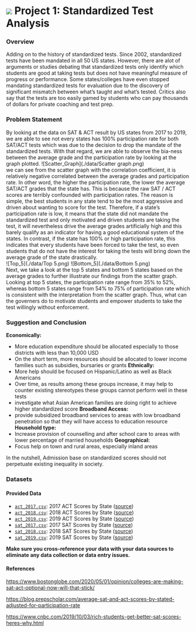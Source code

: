 # ![](https://ga-dash.s3.amazonaws.com/production/assets/logo-9f88ae6c9c3871690e33280fcf557f33.png) Project 1: Standardized Test Analysis

### Overview

Adding on to the history of standardized tests. Since 2002, standardized tests have been mandated in all 50 US states. However, there are alot of arguments or studies debating that standardized tests only identify which students are good at taking tests but does not have meaningful measure of progress or performance. Some states/colleges have even stopped mandating standardized tests for evaluation due to the discovery of significant mismatch between what’s taught and what’s tested. Critics also say that the tests are too easily gamed by students who can pay thousands of dollars for private coaching and test prep.


### Problem Statement

By looking at the data on SAT & ACT result by US states from 2017 to 2019, we are able to see not every states has 100% participation rate for both SAT/ACT tests which was due to the decision to drop the mandate of the standardized tests.
With that regard, we are able to observe the bia-ness between the average grade and the participation rate by looking at the graph plotted.
![Scatter_Graph](./data/Scatter graph.png) <br>
we can see from the scatter graph with the correlation coefficient, it is relatively negative correlated between the average grades and participation rate. In other word, the higher the participation rate, the lower the average SAT/ACT grades that the state has. This is because the raw SAT / ACT scores are terribly confounded with participation rates. The reason is simple, the best students in any state tend to be the most aggressive and driven about wanting to score for the test. Therefore, if a state’s participation rate is low, it means that the state did not mandate the standardized test and only motivated and driven students are taking the test, it will nevertheless drive the average grades artificially high and this barely qualify as an indicator for having a good educational system of the states. In contrast, if the state has 100% or high participation rate, this indicates that every students have been forced to take the test, so even students that do not have the interest for taking the tests will bring down the average grade of the state drastically. <br>
![Top_5](./data/Top 5.png)
![Bottom_5](./data/Bottom 5.png)<br>
Next, we take a look at the top 5 states and bottom 5 states based on the average grades to further illustrate our findings from the scatter graph. Looking at top 5 states, the participation rate range from 35% to 52%, whereas bottom 5 states range from 54% to 75% of participation rate which is consistent with the interpretation from the scatter graph. Thus, what can the governers do to motivate students and empower students to take the test willingly without enforcement.

### Suggestion and Conclusion

**Economically:**
- More education expenditure should be allocated especially to those districts
with less than 10,000 USD
- On the short term, more resources should be allocated to lower income families
such as subsidies, bursaries or grants
**Ethnically:**
- More help should be focused on Hispanic/Latino as well as Black Americans
- Over time, as results among these groups increase, it may help to counter
existing stereotypes these groups cannot perform well in these tests
- investigate what Asian American families are doing right to achieve higher
standardized score
**Broadband Access:**
- provide subsidized broadband services to areas with low broadband penetration
so that they will have access to education resource
**Household type:**
- Increase provision of counselling and after school care to areas with lower
percentage of married households
**Geographical:**
- Focus help on town and rural areas, especially inland areas

In the nutshell, Admission base on standardized scores should not perpetuate existing inequality in society.

### Datasets

#### Provided Data

* [`act_2017.csv`](./data/act_2017.csv): 2017 ACT Scores by State ([source](https://blog.prepscholar.com/act-scores-by-state-averages-highs-and-lows))
* [`act_2018.csv`](./data/act_2018.csv): 2018 ACT Scores by State ([source](https://blog.prepscholar.com/act-scores-by-state-averages-highs-and-lows))
* [`act_2019.csv`](./data/act_2019.csv): 2019 ACT Scores by State ([source](https://blog.prepscholar.com/act-scores-by-state-averages-highs-and-lows))
* [`sat_2017.csv`](./data/sat_2017.csv): 2017 SAT Scores by State ([source](https://blog.collegevine.com/here-are-the-average-sat-scores-by-state/))
* [`sat_2018.csv`](./data/sat_2018.csv): 2018 SAT Scores by State ([source](https://blog.collegevine.com/here-are-the-average-sat-scores-by-state/))
* [`sat_2019.csv`](./data/sat_2019.csv): 2019 SAT Scores by State ([source](https://blog.prepscholar.com/average-sat-scores-by-state-most-recent))

**Make sure you cross-reference your data with your data sources to eliminate any data collection or data entry issues.**

#### References

https://www.bostonglobe.com/2020/05/01/opinion/colleges-are-making-sat-act-optional-now-will-that-stick/

https://blog.prepscholar.com/average-sat-and-act-scores-by-stated-adjusted-for-participation-rate

https://www.cnbc.com/2019/10/03/rich-students-get-better-sat-scores-heres-why.html
